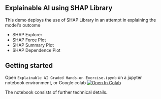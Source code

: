 ## Explainable AI using SHAP Library
This demo deploys the use of SHAP Library in an attempt in explaining the model's outcome

- SHAP Explorer
- SHAP Force Plot
- SHAP Summary Plot
- SHAP Dependence Plot

## Getting started
Open `Explainable AI Graded Hands-on Exercise.ipynb` on a jupyter notebook environment, or Google colab 
[![Open In Colab](https://colab.research.google.com/assets/colab-badge.svg)](https://colab.research.google.com/github/KwokHing/SHAP-XAI-Demo/blob/main/Explainable_AI_Graded_Hands_on_Exercise.ipynb)

The notebook consists of further technical details.
